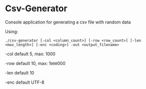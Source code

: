 # Csv-Generator
Console application for generating a csv file with random data

Using:

```
./csv-generator	[-col <column_count>] [-row <row_count>] [-len <max_length>] [-enc <coding>] -out <output_filename>
```

-col default 5, max: 1000

-row	default 10, max: 1`000`000

-len	default 10

-enc	default UTF-8
